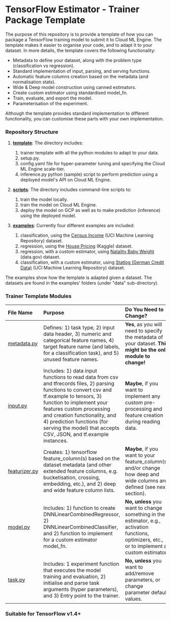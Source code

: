 # TensorFlow Estimator - Trainer Package Template 

The purpose of this repository is to provide a template of how you can package a TensorFlow training model to submit it to Cloud ML Engine. The template makes it easier to organise your code, and to adapt it to your dataset. In more details, the template covers the following functionality:
* Metadata to define your dataset, along with the problem type (classification vs regression).
* Standard implementation of input, parsing, and serving functions.
* Automatic feature columns creation based on the metadata (and normalisation stats).
* Wide & Deep model construction using canned estimators.
* Create custom estimator using standardised model_fn.
* Train, evaluate, and export the model.
* Parameterisation of the experiment.

Although the template provides standard implementation to different functionality, you can customise these parts with your own implementation.


### Repository Structure
1. **[template](https://github.com/GoogleCloudPlatform/cloudml-samples/tree/master/cloudml-template/template)**: The directory includes: 
    1) trainer template with all the python modules to adapt to your data.
    2) setup.py.
    3) config.yaml file for hyper-parameter tuning and specifying the Cloud ML Engine scale-tier.
    4) inference.py python (sample) script to perform prediction using a deployed model's API on Cloud ML Engine.

2. **[scripts](https://github.com/GoogleCloudPlatform/cloudml-samples/tree/master/cloudml-template/scripts)**: The directory includes command-line scripts to:
    1) train the model locally.
    2) train the model on Cloud ML Engine. 
    3) deploy the model on GCP as well as to make prediction (inference) using the deployed model.

3. **[examples](https://github.com/GoogleCloudPlatform/cloudml-samples/tree/master/cloudml-template/examples)**: Currently four different examples are included: 
    1. classification, using the [Census Income](https://archive.ics.uci.edu/ml/datasets/Census+Income) (UCI Machine Learning Repository) dataset. 
    2. regression, using the [House Pricing](https://www.kaggle.com/apratim87/housingdata/data) (Kaggle) dataset.
    3. regression, with a custom estimator, using [Natality Baby Weight](https://catalog.data.gov/dataset?tags=birth-weight) (data.gov) dataset.
    4. classification, with a custom estimator, using [Statlog (German Credit Data)](https://archive.ics.uci.edu/ml/datasets/Statlog+%28German+Credit+Data%29) (UCI Machine Learning Repository) dataset.

The examples show how the template is adapted given a dataset. The datasets are found in the examples' folders (under "data" sub-directory).


### Trainer Template Modules

|File Name| Purpose| Do You Need to Change?
|:---|:---|:---
|[metadata.py](https://github.com/GoogleCloudPlatform/cloudml-samples/blob/master/cloudml-template/template/trainer/metadata.py)|Defines: 1) task type, 2) input data header, 3) numeric and categorical feature names, 4) target feature name (and labels, for a classification task), and 5) unused feature names. | **Yes**, as you will need to specify the metadata of your dataset. **This might be the only module to change!**
|[input.py](https://github.com/GoogleCloudPlatform/cloudml-samples/blob/master/cloudml-template/template/trainer/input.py)| Includes: 1) data input functions to read data from csv and tfrecords files, 2) parsing functions to convert csv and tf.example to tensors, 3) function to implement your features custom  processing and creation functionality, and 4) prediction functions (for serving the model) that accepts CSV, JSON, and tf.example instances. | **Maybe**, if you want to implement any custom pre-processing and feature creation during reading data.
|[featurizer.py](https://github.com/GoogleCloudPlatform/cloudml-samples/blob/master/cloudml-template/template/trainer/featurizer.py)| Creates: 1) tensorflow feature_column(s) based on the dataset metadata (and other extended feature columns, e.g. bucketisation, crossing, embedding, etc.), and 2) deep and wide feature column lists. | **Maybe**, if you want to your feature_column(s) and/or change how deep and wide columns are defined (see next section). 
|[model.py](https://github.com/GoogleCloudPlatform/cloudml-samples/blob/master/cloudml-template/template/trainer/model.py)|Includes: 1) function to create DNNLinearCombinedRegressor, 2) DNNLinearCombinedClassifier, and 2) function to implement for a custom estimator model_fn.|**No, unless** you want to change something in the estimator, e.g., activation functions, optimizers, etc., or to implement a custom estimator. 
|[task.py](https://github.com/GoogleCloudPlatform/cloudml-samples/blob/master/cloudml-template/template/trainer/task.py) |Includes: 1 experiment function that executes the model training and evaluation, 2) initialise and parse task arguments (hyper parameters), and 3) Entry point to the trainer. | **No, unless** you want to add/remove parameters, or change parameter default values.

### Suitable for TensorFlow v1.4+
